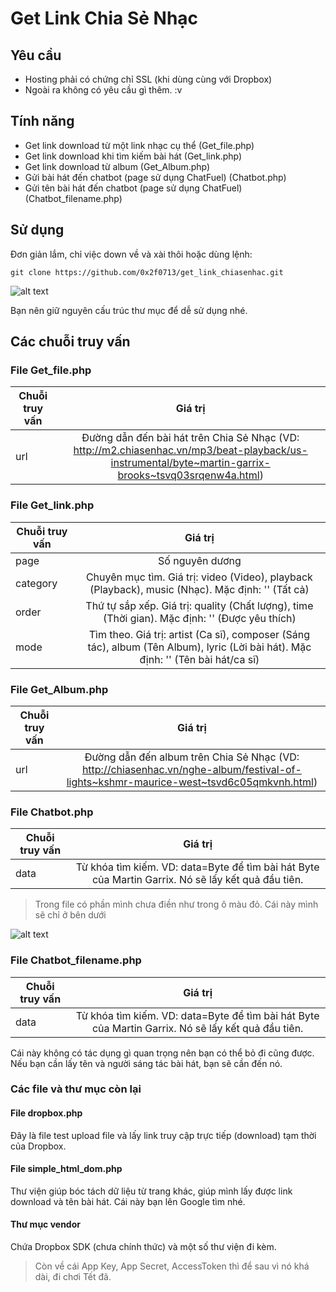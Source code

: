 # Get Link Chia Sẻ Nhạc

## Yêu cầu
* Hosting phải có chứng chỉ SSL (khi dùng cùng với Dropbox)
* Ngoài ra không có yêu cầu gì thêm. :v
## Tính năng
* Get link download từ một link nhạc cụ thể (Get_file.php)
* Get link download khi tìm kiếm bài hát (Get_link.php)
* Get link download từ album (Get_Album.php)
* Gửi bài hát đến chatbot (page sử dụng ChatFuel) (Chatbot.php)
* Gửi tên bài hát đến chatbot (page sử dụng ChatFuel) (Chatbot_filename.php)
## Sử dụng
Đơn giản lắm, chỉ việc down về và xài thôi hoặc dùng lệnh:
```
git clone https://github.com/0x2f0713/get_link_chiasenhac.git
```
![alt text](https://i.imgur.com/xUcuUgn.png)

Bạn nên giữ nguyên cấu trúc thư mục để dễ sử dụng nhé.
## Các chuỗi truy vấn
### File Get_file.php

| Chuỗi truy vấn        | Giá trị          |
| ------------- |:-------------:|
| url      | Đường dẫn đến bài hát trên Chia Sẻ Nhạc (VD: http://m2.chiasenhac.vn/mp3/beat-playback/us-instrumental/byte~martin-garrix-brooks~tsvq03srqenw4a.html) |
### File Get_link.php
| Chuỗi truy vấn        | Giá trị          |
| ------------- |:-------------:|
| page      | Số nguyên dương |
| category      | Chuyên mục tìm. Giá trị: video (Video), playback (Playback), music (Nhạc). Mặc định: '' (Tất cả) |
| order      | Thứ tự sắp xếp. Giá trị: quality (Chất lượng), time (Thời gian). Mặc định: '' (Được yêu thích) |
| mode      | Tìm theo. Giá trị: artist (Ca sĩ), composer (Sáng tác), album (Tên Album), lyric (Lời bài hát). Mặc định: '' (Tên bài hát/ca sĩ) |
### File Get_Album.php
| Chuỗi truy vấn        | Giá trị          |
| ------------- |:-------------:|
| url      | Đường dẫn đến album trên Chia Sẻ Nhạc (VD: http://chiasenhac.vn/nghe-album/festival-of-lights~kshmr-maurice-west~tsvd6c05qmkvnh.html) |
### File Chatbot.php
| Chuỗi truy vấn        | Giá trị          |
| ------------- |:-------------:|
| data      | Từ khóa tìm kiếm. VD: data=Byte để tìm bài hát Byte của Martin Garrix. Nó sẽ lấy kết quả đầu tiên. |
> Trong file có phần mình chưa điền như trong ô màu đỏ. Cái này mình sẽ chỉ ở bên dưới

![alt text](https://i.imgur.com/KOLX54K.png)
### File Chatbot_filename.php
| Chuỗi truy vấn        | Giá trị          |
| ------------- |:-------------:|
| data      | Từ khóa tìm kiếm. VD: data=Byte để tìm bài hát Byte của Martin Garrix. Nó sẽ lấy kết quả đầu tiên. |

Cái này không có tác dụng gì quan trọng nên bạn có thể bỏ đi cũng được. Nếu bạn cần lấy tên và người sáng tác bài hát, bạn sẽ cần đến nó.
### Các file và thư mục còn lại
#### File dropbox.php
Đây là file test upload file và lấy link truy cập trực tiếp (download) tạm thời của Dropbox.
#### File simple_html_dom.php
Thư viện giúp bóc tách dữ liệu từ trang khác, giúp mình lấy được link download và tên bài hát. Cái này bạn lên Google tìm nhé.
#### Thư mục vendor
Chứa Dropbox SDK (chưa chính thức) và một số thư viện đi kèm.

> Còn về cái App Key, App Secret, AccessToken thì để sau vì nó khá dài, đi chơi Tết đã.
